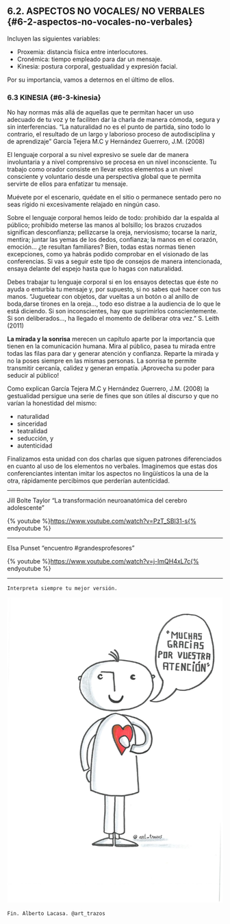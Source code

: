 ## 6.2\. ASPECTOS NO VOCALES/ NO VERBALES {#6-2-aspectos-no-vocales-no-verbales}

Incluyen las siguientes variables:

*   Proxemia: distancia física entre interlocutores.
*   Cronémica: tiempo empleado para dar un mensaje.
*   Kinesia: postura corporal, gestualidad  y expresión facial.

Por su importancia, vamos a deternos en el último de ellos.

### 6.3 KINESIA {#6-3-kinesia}

No hay normas más allá de aquellas que te permitan hacer un uso adecuado de tu voz y te faciliten dar la charla de manera cómoda, segura y sin interferencias. “La naturalidad no es el punto de partida, sino todo lo contrario, el resultado de un largo y laborioso proceso de autodisciplina y de aprendizaje”  García Tejera M.C y Hernández Guerrero, J.M. (2008)

El lenguaje corporal a su nivel expresivo se suele dar de manera involuntaria y a nivel comprensivo se procesa en un nivel inconsciente. Tu trabajo como orador consiste en llevar estos elementos a un nivel consciente y voluntario desde una perspectiva global que te permita servirte de ellos para enfatizar tu mensaje.

Muévete por el escenario, quédate en el sitio o permanece sentado pero no seas rígido ni excesivamente relajado en ningún caso.

Sobre el lenguaje corporal hemos leído de todo: prohibido dar la espalda al público; prohibido meterse las manos al bolsillo; los brazos cruzados significan desconfianza; pellizcarse la oreja, nerviosismo; tocarse la nariz, mentira; juntar las yemas de los dedos, confianza; la manos en el corazón, emoción… ¿te resultan familiares? Bien, todas estas normas tienen excepciones, como ya habrás podido comprobar en el visionado de las conferencias. Si vas a seguir este tipo de consejos de manera intencionada, ensaya delante del espejo hasta que lo hagas con naturalidad.

Debes trabajar tu lenguaje corporal si en los ensayos detectas que éste no ayuda o enturbia tu mensaje y, por supuesto, si no sabes qué hacer con tus manos. “Juguetear con objetos, dar vueltas a un botón o al anillo de boda,darse tirones en la oreja…, todo eso distrae a la audiencia de lo que le está diciendo. Si son inconscientes, hay que suprimirlos conscientemente. Si son deliberados…, ha llegado el momento de deliberar otra vez.” S. Leith (2011)

**La mirada y la sonrisa** merecen un capítulo aparte por la importancia que tienen en la comunicación humana. Mira al público, pasea tu mirada entre todas las filas para dar y generar atención y confianza. Reparte la mirada y no la poses siempre en las mismas personas. La sonrisa te permite transmitir cercanía, calidez y generan empatía. ¡Aprovecha su poder para seducir al público!

Como explican García Tejera M.C y Hernández Guerrero, J.M. (2008) la gestualidad persigue una serie de fines que son útiles al discurso y que no varían la honestidad del mismo:

*   naturalidad
*   sinceridad
*   teatralidad
*   seducción, y
*   autenticidad

Finalizamos esta unidad con dos charlas que siguen patrones diferenciados en cuanto al uso de los elementos no verbales. Imaginemos que estas dos conferenciantes intentan imitar los aspectos no lingüísticos la una de la otra, rápidamente percibimos que perderían autenticidad.

---
Jill Bolte Taylor “La transformación neuroanatómica del cerebro adolescente”

{% youtube %}https://www.youtube.com/watch?v=PzT_SBl31-s{% endyoutube %}

---

Elsa Punset  “encuentro #grandesprofesores”

{% youtube %}https://www.youtube.com/watch?v=j-ImQH4xL7c{% endyoutube %}

---
    Interpreta siempre tu mejor versión.

![](/images/image15.jpg)

    Fin. Alberto Lacasa. @art_trazos
